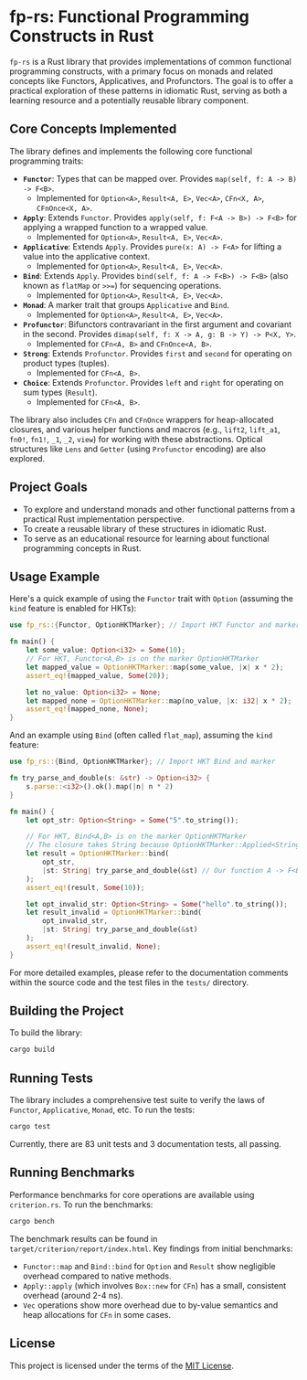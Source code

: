 # fp-rs: Functional Programming Constructs in Rust

`fp-rs` is a Rust library that provides implementations of common functional programming constructs, with a primary focus on monads and related concepts like Functors, Applicatives, and Profunctors. The goal is to offer a practical exploration of these patterns in idiomatic Rust, serving as both a learning resource and a potentially reusable library component.

## Core Concepts Implemented

The library defines and implements the following core functional programming traits:

*   **`Functor`**: Types that can be mapped over. Provides `map(self, f: A -> B) -> F<B>`.
    *   Implemented for `Option<A>`, `Result<A, E>`, `Vec<A>`, `CFn<X, A>`, `CFnOnce<X, A>`.
*   **`Apply`**: Extends `Functor`. Provides `apply(self, f: F<A -> B>) -> F<B>` for applying a wrapped function to a wrapped value.
    *   Implemented for `Option<A>`, `Result<A, E>`, `Vec<A>`.
*   **`Applicative`**: Extends `Apply`. Provides `pure(x: A) -> F<A>` for lifting a value into the applicative context.
    *   Implemented for `Option<A>`, `Result<A, E>`, `Vec<A>`.
*   **`Bind`**: Extends `Apply`. Provides `bind(self, f: A -> F<B>) -> F<B>` (also known as `flatMap` or `>>=`) for sequencing operations.
    *   Implemented for `Option<A>`, `Result<A, E>`, `Vec<A>`.
*   **`Monad`**: A marker trait that groups `Applicative` and `Bind`.
    *   Implemented for `Option<A>`, `Result<A, E>`, `Vec<A>`.
*   **`Profunctor`**: Bifunctors contravariant in the first argument and covariant in the second. Provides `dimap(self, f: X -> A, g: B -> Y) -> P<X, Y>`.
    *   Implemented for `CFn<A, B>` and `CFnOnce<A, B>`.
*   **`Strong`**: Extends `Profunctor`. Provides `first` and `second` for operating on product types (tuples).
    *   Implemented for `CFn<A, B>`.
*   **`Choice`**: Extends `Profunctor`. Provides `left` and `right` for operating on sum types (`Result`).
    *   Implemented for `CFn<A, B>`.

The library also includes `CFn` and `CFnOnce` wrappers for heap-allocated closures, and various helper functions and macros (e.g., `lift2`, `lift_a1`, `fn0!`, `fn1!`, `_1`, `_2`, `view`) for working with these abstractions. Optical structures like `Lens` and `Getter` (using `Profunctor` encoding) are also explored.

## Project Goals
- To explore and understand monads and other functional patterns from a practical Rust implementation perspective.
- To create a reusable library of these structures in idiomatic Rust.
- To serve as an educational resource for learning about functional programming concepts in Rust.

## Usage Example

Here's a quick example of using the `Functor` trait with `Option` (assuming the `kind` feature is enabled for HKTs):

```rust
use fp_rs::{Functor, OptionHKTMarker}; // Import HKT Functor and marker

fn main() {
    let some_value: Option<i32> = Some(10);
    // For HKT, Functor<A,B> is on the marker OptionHKTMarker
    let mapped_value = OptionHKTMarker::map(some_value, |x| x * 2);
    assert_eq!(mapped_value, Some(20));

    let no_value: Option<i32> = None;
    let mapped_none = OptionHKTMarker::map(no_value, |x: i32| x * 2);
    assert_eq!(mapped_none, None);
}
```

And an example using `Bind` (often called `flat_map`), assuming the `kind` feature:

```rust
use fp_rs::{Bind, OptionHKTMarker}; // Import HKT Bind and marker

fn try_parse_and_double(s: &str) -> Option<i32> {
    s.parse::<i32>().ok().map(|n| n * 2)
}

fn main() {
    let opt_str: Option<String> = Some("5".to_string());

    // For HKT, Bind<A,B> is on the marker OptionHKTMarker
    // The closure takes String because OptionHKTMarker::Applied<String> is Option<String>
    let result = OptionHKTMarker::bind(
        opt_str,
        |st: String| try_parse_and_double(&st) // Our function A -> F<B>
    );
    assert_eq!(result, Some(10));

    let opt_invalid_str: Option<String> = Some("hello".to_string());
    let result_invalid = OptionHKTMarker::bind(
        opt_invalid_str,
        |st: String| try_parse_and_double(&st)
    );
    assert_eq!(result_invalid, None);
}
```

For more detailed examples, please refer to the documentation comments within the source code and the test files in the `tests/` directory.

## Building the Project

To build the library:
```bash
cargo build
```

## Running Tests

The library includes a comprehensive test suite to verify the laws of `Functor`, `Applicative`, `Monad`, etc. To run the tests:
```bash
cargo test
```
Currently, there are 83 unit tests and 3 documentation tests, all passing.

## Running Benchmarks

Performance benchmarks for core operations are available using `criterion.rs`. To run the benchmarks:
```bash
cargo bench
```
The benchmark results can be found in `target/criterion/report/index.html`.
Key findings from initial benchmarks:
- `Functor::map` and `Bind::bind` for `Option` and `Result` show negligible overhead compared to native methods.
- `Apply::apply` (which involves `Box::new` for `CFn`) has a small, consistent overhead (around 2-4 ns).
- `Vec` operations show more overhead due to by-value semantics and heap allocations for `CFn` in some cases.

## License

This project is licensed under the terms of the [MIT License](./LICENSE).

